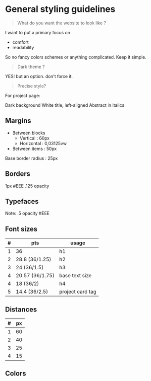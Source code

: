 # General styling guidelines

> What do you want the website to look like ?

I want to put a primary focus on

- comfort
- readability

So no fancy colors schemes or anything complicated. Keep it simple.

> Dark theme ?

YES! but an option. don't force it.

> Precise style?

For project page:

Dark background
White title, left-aligned
Abstract in italics

## Margins

- Between blocks
    - Vertical : 60px
    - Horizontal : 0,03125vw
- Between items : 50px

Base border radius : 25px

## Borders

1px #EEE .125 opacity

## Typefaces

Note: .5 opacity #EEE

## Font sizes

\#|pts|usage
-|-|-
1|36|h1
2|28.8 (36/1.25)|h2
3|24 (36/1.5)|h3
4|20.57 (36/1.75)|base text size
4|18 (36/2)|h4
5|14.4 (36/2.5)|project card tag

## Distances

\#|px
-|-
1|60
2|40
3|25
4|15

## Colors
